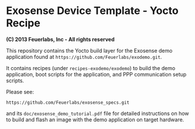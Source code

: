 # Exosense Device Template - Yocto Recipe
**(C) 2013 Feuerlabs, Inc - All rights reserved**

This repository contains the Yocto build layer for the Exosense demo application found at `https://github.com/Feuerlabs/exodemo.git`.

It contains recipes (under `recipes-exodemo/exodemo`) to build the
demo application, boot scripts for the application, and PPP
communication setup scripts.

Please see:

    https://github.com/Feuerlabs/exosense_specs.git

and its `doc/exosense_demo_tutorial.pdf` file for detailed
instructions on how to build and flash an image with the demo
application on target hardware.
